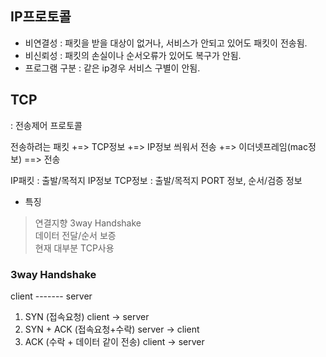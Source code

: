 ## IP프로토콜
- 비연결성 : 패킷을 받을 대상이 없거나, 서비스가 안되고 있어도 패킷이 전송됨.   
- 비신뢰성 : 패킷의 손실이나 순서오류가 있어도 복구가 안됨.     
- 프로그램 구분 : 같은 ip경우 서비스 구별이 안됨.    

## TCP
: 전송제어 프로토콜   

전송하려는 패킷 +=> TCP정보 +=> IP정보 씌워서 전송 +=> 이더넷프레임(mac정보)  ==> 전송
  
IP패킷 : 출발/목적지 IP정보
TCP정보 : 출발/목적지 PORT 정보, 순서/검증 정보


* 특징   
> 연결지향 3way Handshake   
> 데이터 전달/순서 보증   
>   현재 대부분 TCP사용   


### 3way Handshake

client ------- server
1. SYN (접속요청)           client -> server
2. SYN + ACK (접속요청+수락) server -> client
3. ACK (수락 + 데이터 같이 전송)               client -> server

